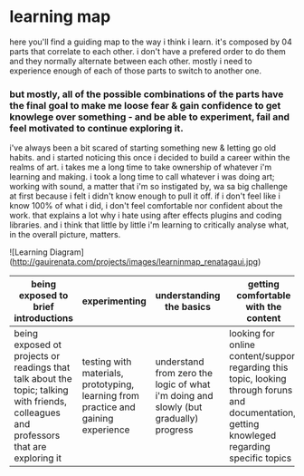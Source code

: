 # learning map

here you'll find a guiding map to the way i think i learn. it's composed by 04 parts that correlate to each other. i don't have a prefered order to do them and they normally alternate between each other. mostly i need to experience enough of each of those parts to switch to another one.

### but mostly, all of the possible combinations of the parts have the final goal to make me loose fear & gain confidence to get knowlege over something - and be able to experiment, fail and feel motivated to continue exploring it.

i've always been a bit scared of starting something new & letting go old habits. and i started noticing this once i decided to build a career within the realms of art. i takes me a long time to take ownership of whatever i'm learning and making. i took a long time to call whatever i was doing art; working with sound, a matter that i'm so instigated by, wa sa big challenge at first because i felt i didn't know enough to pull it off. if i don't feel like i know 100% of what i did, i don't feel comfortable nor confident about the work. that explains a lot why i hate using after effects plugins and coding libraries. and i think that little by little i'm learning to critically analyse what, in the overall picture, matters.

![Learning Diagram] (http://gauirenata.com/projects/images/learninmap_renatagaui.jpg)

being exposed to brief introductions | experimenting | understanding the basics | getting comfortable with the content
-------------------------------------|---------------|--------------------------|-------------------------------
being exposed ot projects or readings that talk about the topic; talking with friends, colleagues and professors that are exploring it | testing with materials, prototyping, learning from practice and gaining experience | understand from zero the logic of what i'm doing and slowly (but gradually) progress | looking for online content/support regarding this topic, looking through foruns and documentation, getting knowleged regarding specific topics

